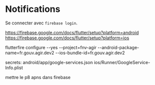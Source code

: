 # Notifications

Se connecter avec `firebase login`.



https://firebase.google.com/docs/flutter/setup?platform=android
https://firebase.google.com/docs/flutter/setup?platform=ios

flutterfire configure --yes --project=fnv-agir --android-package-name=fr.gouv.agir.dev2 --ios-bundle-id=fr.gouv.agir.dev2

secrets:
    android/app/google-services.json
    ios/Runner/GoogleService-Info.plist

  mettre le p8 apns dans firebase
